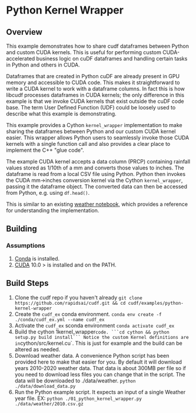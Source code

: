 # Python Kernel Wrapper

## Overview
This example demonstrates how to share cudf dataframes between Python and custom CUDA kernels. This is useful for performing custom CUDA-accelerated business logic on cuDF dataframes and handling certain tasks in Python and others in CUDA.

Dataframes that are created in Python cuDF are already present in GPU memory and accessible to CUDA code. This makes it straightforward to write a CUDA kernel to work with a dataframe columns. In fact this is how libcudf processes dataframes in CUDA kernels; the only difference in this example is that we invoke CUDA kernels that exist outside the cuDF code base. The term User Defined Function (UDF) could be loosely used to describe what this example is demonstrating.

This example provides a Cython `kernel_wrapper` implementation to make sharing the dataframes between Python and our custom CUDA kernel easier. This wrapper allows Python users to seamlessly invoke those CUDA kernels with a single function call and also provides a clear place to implement the C++ "glue code".

The example CUDA kernel accepts a data column (PRCP) containing rainfall values stored as 1/10th of a mm and converts those values to inches. The dataframe is read from a local CSV file using Python. Python then invokes the CUDA mm->inches conversion kernel via the Cython `kernel_wrapper`, passing it the dataframe object. The converted data can then be accessed from Python, e.g. using `df.head()`.

This is similar to an existing [weather notebook](https://github.com/rapidsai/notebooks-contrib/blob/branch-0.14/intermediate_notebooks/examples/weather.ipynb), which provides a reference for understanding the implementation. 

## Building

### Assumptions
1. [Conda](https://docs.conda.io/projects/conda/en/latest/user-guide/install) is installed.
2. [CUDA](https://developer.nvidia.com/cuda-downloads) 10.0 > is installed and on the PATH.

## Build Steps
1. Clone the cudf repo if you haven't already ```git clone https://github.com/rapidsai/cudf.git && cd cudf/examples/python-kernel-wrapper```
2. Create the `cudf_ex` conda environment. ```conda env create -f ./conda/cudf_ex.yml --name cudf_ex```
3. Activate the `cudf_ex` sconda environment ```conda activate cudf_ex```
3. Build the cython 1kernel_wrapper` code. ```cd cython && python setup.py build install``` Notice the custom Kernel definitions are in `cython/src/kernel.cu`. This is just for example and the build can be altered as needed.
4. Download weather data. A convenience Python script has been provided here to make that easier for you. By default it will download years 2010-2020 weather data. That data is about 300MB per file so if you need to download less files you can change that in the script. The data will be downloaded to ./data/weather. ```python ./data/download_data.py```
5. Run the Python example script. It expects an input of a single Weather year file. EX: ```python ./01_python_kernel_wrapper.py ./data/weather/2010.csv.gz```
